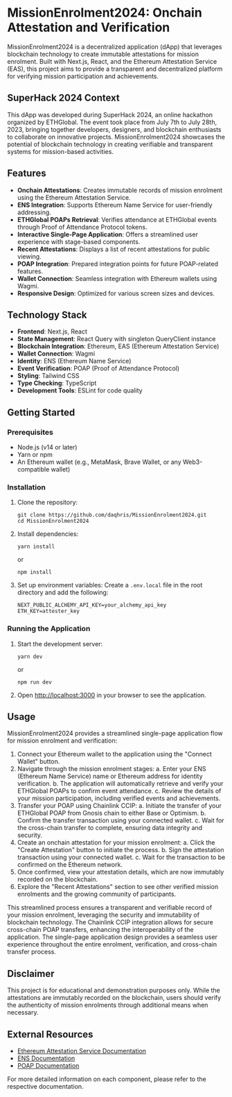 # MissionEnrolment2024: Onchain Attestation and Verification

MissionEnrolment2024 is a decentralized application (dApp) that leverages blockchain technology to create immutable attestations for mission enrolment. Built with Next.js, React, and the Ethereum Attestation Service (EAS), this project aims to provide a transparent and decentralized platform for verifying mission participation and achievements.

## SuperHack 2024 Context

This dApp was developed during SuperHack 2024, an online hackathon organized by ETHGlobal. The event took place from July 7th to July 28th, 2023, bringing together developers, designers, and blockchain enthusiasts to collaborate on innovative projects. MissionEnrolment2024 showcases the potential of blockchain technology in creating verifiable and transparent systems for mission-based activities.

## Features

- **Onchain Attestations**: Creates immutable records of mission enrolment using the Ethereum Attestation Service.
- **ENS Integration**: Supports Ethereum Name Service for user-friendly addressing.
- **ETHGlobal POAPs Retrieval**: Verifies attendance at ETHGlobal events through Proof of Attendance Protocol tokens.
- **Interactive Single-Page Application**: Offers a streamlined user experience with stage-based components.
- **Recent Attestations**: Displays a list of recent attestations for public viewing.
- **POAP Integration**: Prepared integration points for future POAP-related features.
- **Wallet Connection**: Seamless integration with Ethereum wallets using Wagmi.
- **Responsive Design**: Optimized for various screen sizes and devices.

## Technology Stack

- **Frontend**: Next.js, React
- **State Management**: React Query with singleton QueryClient instance
- **Blockchain Integration**: Ethereum, EAS (Ethereum Attestation Service)
- **Wallet Connection**: Wagmi
- **Identity**: ENS (Ethereum Name Service)
- **Event Verification**: POAP (Proof of Attendance Protocol)
- **Styling**: Tailwind CSS
- **Type Checking**: TypeScript
- **Development Tools**: ESLint for code quality

## Getting Started

### Prerequisites

- Node.js (v14 or later)
- Yarn or npm
- An Ethereum wallet (e.g., MetaMask, Brave Wallet, or any Web3-compatible wallet)

### Installation

1. Clone the repository:
   ```
   git clone https://github.com/daqhris/MissionEnrolment2024.git
   cd MissionEnrolment2024
   ```

2. Install dependencies:
   ```
   yarn install
   ```
   or
   ```
   npm install
   ```

3. Set up environment variables:
   Create a `.env.local` file in the root directory and add the following:
   ```
   NEXT_PUBLIC_ALCHEMY_API_KEY=your_alchemy_api_key
   ETH_KEY=attester_key
   ```

### Running the Application

1. Start the development server:
   ```
   yarn dev
   ```
   or
   ```
   npm run dev
   ```

2. Open [http://localhost:3000](http://localhost:3000) in your browser to see the application.

## Usage

MissionEnrolment2024 provides a streamlined single-page application flow for mission enrolment and verification:

1. Connect your Ethereum wallet to the application using the "Connect Wallet" button.
2. Navigate through the mission enrolment stages:
   a. Enter your ENS (Ethereum Name Service) name or Ethereum address for identity verification.
   b. The application will automatically retrieve and verify your ETHGlobal POAPs to confirm event attendance.
   c. Review the details of your mission participation, including verified events and achievements.
3. Transfer your POAP using Chainlink CCIP:
   a. Initiate the transfer of your ETHGlobal POAP from Gnosis chain to either Base or Optimism.
   b. Confirm the transfer transaction using your connected wallet.
   c. Wait for the cross-chain transfer to complete, ensuring data integrity and security.
4. Create an onchain attestation for your mission enrolment:
   a. Click the "Create Attestation" button to initiate the process.
   b. Sign the attestation transaction using your connected wallet.
   c. Wait for the transaction to be confirmed on the Ethereum network.
5. Once confirmed, view your attestation details, which are now immutably recorded on the blockchain.
6. Explore the "Recent Attestations" section to see other verified mission enrolments and the growing community of participants.

This streamlined process ensures a transparent and verifiable record of your mission enrolment, leveraging the security and immutability of blockchain technology. The Chainlink CCIP integration allows for secure cross-chain POAP transfers, enhancing the interoperability of the application. The single-page application design provides a seamless user experience throughout the entire enrolment, verification, and cross-chain transfer process.

## Disclaimer

This project is for educational and demonstration purposes only. While the attestations are immutably recorded on the blockchain, users should verify the authenticity of mission enrolments through additional means when necessary.

## External Resources

- [Ethereum Attestation Service Documentation](https://docs.attest.sh/)
- [ENS Documentation](https://docs.ens.domains/)
- [POAP Documentation](https://documentation.poap.tech/)

For more detailed information on each component, please refer to the respective documentation.

